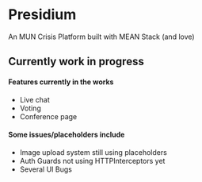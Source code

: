 # Presidium
An MUN Crisis Platform built with MEAN Stack (and love)

## Currently work in progress
#### Features currently in the works
* Live chat
* Voting
* Conference page

#### Some issues/placeholders include

* Image upload system still using placeholders
* Auth Guards not using HTTPInterceptors yet
* Several UI Bugs


